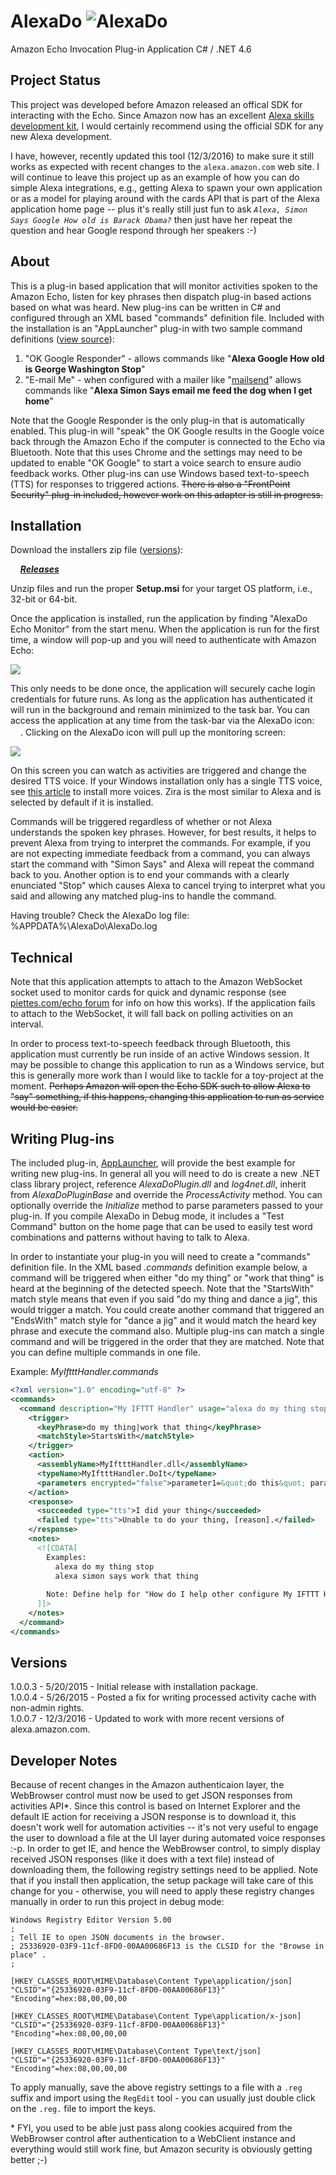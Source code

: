 # AlexaDo ![AlexaDo](https://raw.github.com/ritchiecarroll/AlexaDo/master/images/logo.png)
Amazon Echo Invocation Plug-in Application
C# / .NET 4.6

## Project Status

This project was developed before Amazon released an offical SDK for interacting with the Echo. Since Amazon now has an excellent [Alexa skills development kit](https://developer.amazon.com/alexa-skills-kit), I would certainly recommend using the official SDK for any new Alexa development.

I have, however, recently updated this tool (12/3/2016) to make sure it still works as expected with recent changes to the `alexa.amazon.com` web site. I will continue to leave this project up as an example of how you can do simple Alexa integrations, e.g., getting Alexa to spawn your own application or as a model for playing around with the cards API that is part of the Alexa application home page -- plus it's really still just fun to ask _`Alexa, Simon Says Google How old is Barack Obama?`_ then just have her repeat the question and hear Google respond through her speakers :-)

## About

This is a plug-in based application that will monitor activities spoken to the Amazon Echo, listen for key phrases then dispatch plug-in based actions based on what was heard. New plug-ins can be written in C# and configured through an XML based "commands" definition file. Included with the installation is an "AppLauncher" plug-in with two sample command definitions ([view source](https://github.com/ritchiecarroll/AlexaDo/blob/master/src/Plugins/AppLauncher/AppLauncher.commands)):

1. "OK Google Responder" - allows commands like "__Alexa Google How old is George Washington Stop__"
2. "E-mail Me" - when configured with a mailer like "[mailsend](http://github.com/muquit/mailsend)" allows commands like "__Alexa Simon Says email me feed the dog when I get home__"

Note that the Google Responder is the only plug-in that is automatically enabled. This plug-in will "speak" the OK Google results in the Google voice back through the Amazon Echo if the computer is connected to the Echo via Bluetooth. Note that this uses Chrome and the settings may need to be updated to enable "OK Google" to start a voice search to ensure audio feedback works.  Other plug-ins can use Windows based text-to-speech (TTS) for responses to triggered actions. ~~There is also a "FrontPoint Security" plug-in included, however work on this adapter is still in progress.~~

## Installation

Download the installers zip file (<a href="#versions">versions</a>):

&nbsp;&nbsp;&nbsp; **_[Releases](https://github.com/ritchiecarroll/AlexaDo/releases)_**

Unzip files and run the proper __Setup.msi__ for your target OS platform, i.e., 32-bit or 64-bit.

Once the application is installed, run the application by finding "AlexaDo Echo Monitor" from the start menu. When the application is run for the first time, a window will pop-up and you will need to authenticate with Amazon Echo:

<img src="https://raw.github.com/ritchiecarroll/AlexaDo/master/images/login.png" >

This only needs to be done once, the application will securely cache login credentials for future runs. As long as the application has authenticated it will run in the background and remain minimized to the task bar. You can access the application at any time from the task-bar via the AlexaDo icon: <img src="https://raw.github.com/ritchiecarroll/AlexaDo/master/images/logo.png" height="16" width="16" >. Clicking on the AlexaDo icon will pull up the monitoring screen:

<img src="https://raw.github.com/ritchiecarroll/AlexaDo/master/images/monitor.png" >

On this screen you can watch as activities are triggered and change the desired TTS voice. If your Windows installation only has a single TTS voice, see [this article](https://forums.robertsspaceindustries.com/discussion/147385/voice-attack-getting-free-alternate-tts-voices-working-with-win7-8-64bit) to install more voices. Zira is the most similar to Alexa and is selected by default if it is installed.

Commands will be triggered regardless of whether or not Alexa understands the spoken key phrases. However, for best results, it helps to prevent Alexa from trying to interpret the commands. For example, if you are not expecting immediate feedback from a command, you can always start the command with "Simon Says" and Alexa will repeat the command back to you. Another option is to end your commands with a clearly enunciated "Stop" which causes Alexa to cancel trying to interpret what you said and allowing any matched plug-ins to handle the command.

Having trouble? Check the AlexaDo log file: %APPDATA%\AlexaDo\AlexaDo.log

## Technical

Note that this application attempts to attach to the Amazon WebSocket socket used to monitor cards for quick and dynamic response (see [piettes.com/echo forum](http://www.piettes.com/echo/viewtopic.php?f=3&t=10) for info on how this works). If the application fails to attach to the WebSocket, it will fall back on polling activities on an interval.

In order to process text-to-speech feedback through Bluetooth, this application must currently be run inside of an active Windows session. It may be possible to change this application to run as a Windows service, but this is generally more work than I would like to tackle for a toy-project at the moment. ~~Perhaps Amazon will open the Echo SDK such to allow Alexa to "say" something, if this happens, changing this application to run as service would be easier.~~ 

## Writing Plug-ins

The included plug-in, [AppLauncher](https://github.com/ritchiecarroll/AlexaDo/blob/master/src/Plugins/AppLauncher/Execute.cs), will provide the best example for writing new plug-ins. In general all you will need to do is create a new .NET class library project, reference _AlexaDoPlugin.dll_ and _log4net.dll_, inherit from _AlexaDoPluginBase_ and override the _ProcessActivity_ method. You can optionally override the _Initialize_ method to parse parameters passed to your plug-in. If you compile AlexaDo in Debug mode, it includes a "Test Command" button on the home page that can be used to easily test word combinations and patterns without having to talk to Alexa.

In order to instantiate your plug-in you will need to create a "commands" definition file. In the XML based _.commands_ definition example below, a command will be triggered when either "do my thing" or "work that thing" is heard at the beginning of the detected speech. Note that the "StartsWith" match style means that even if you said "do my thing and dance a jig", this would trigger a match. You could create another command that triggered an "EndsWith" match style for "dance a jig" and it would match the heard key phrase and execute the command also. Multiple plug-ins can match a single command and will be triggered in the order that they are matched. Note that you can define multiple commands in one file.

Example: _MyIftttHandler.commands_
```xml
<?xml version="1.0" encoding="utf-8" ?>
<commands>
  <command description="My IFTTT Handler" usage="alexa do my thing stop" enabled="true">
    <trigger>
      <keyPhrase>do my thing|work that thing</keyPhrase>
      <matchStyle>StartsWith</matchStyle>
    </trigger>
    <action>
      <assemblyName>MyIftttHandler.dll</assemblyName>
      <typeName>MyIftttHandler.DoIt</typeName>
      <parameters encrypted="false">parameter1=&quot;do this&quot; parameter2=&quot;set that&quot;</parameters>
    </action>
    <response>
      <succeeded type="tts">I did your thing</succeeded>
      <failed type="tts">Unable to do your thing, [reason].</failed>
    </response>
    <notes>
      <![CDATA[
        Examples:
          alexa do my thing stop
          alexa simon says work that thing
          
        Note: Define help for "How do I help other configure My IFTTT Handler to do your own thing?"
      ]]>
    </notes>
  </command>
</commands>
```
<a name="versions" id="versions"></a>
## Versions
1.0.0.3 - 5/20/2015 - Initial release with installation package.<br>
1.0.0.4 - 5/26/2015 - Posted a fix for writing processed activity cache with non-admin rights.<br>
1.0.0.7 - 12/3/2016 - Updated to work with more recent versions of alexa.amazon.com.

## Developer Notes

Because of recent changes in the Amazon authenticaion layer, the WebBrowser control must now be used to get JSON responses from activities API\*. Since this control is based on Internet Explorer and the default IE action for receiving a JSON response is to download it, this doesn't work well for automation activities -- it's not very useful to engage the user to download a file at the UI layer during automated voice responses :-p. In order to get IE, and hence the WebBrowser control, to simply display received JSON responses (like it does with a text file) instead of downloading them, the following registry settings need to be applied. Note that if you install then application, the setup package will take care of this change for you - otherwise, you will need to apply these registry changes manually in order to run this project in debug mode:
```
Windows Registry Editor Version 5.00
;
; Tell IE to open JSON documents in the browser.  
; 25336920-03F9-11cf-8FD0-00AA00686F13 is the CLSID for the "Browse in place" .
;  

[HKEY_CLASSES_ROOT\MIME\Database\Content Type\application/json]
"CLSID"="{25336920-03F9-11cf-8FD0-00AA00686F13}"
"Encoding"=hex:08,00,00,00

[HKEY_CLASSES_ROOT\MIME\Database\Content Type\application/x-json]
"CLSID"="{25336920-03F9-11cf-8FD0-00AA00686F13}"
"Encoding"=hex:08,00,00,00

[HKEY_CLASSES_ROOT\MIME\Database\Content Type\text/json]
"CLSID"="{25336920-03F9-11cf-8FD0-00AA00686F13}"
"Encoding"=hex:08,00,00,00
```
To apply manually, save the above registry settings to a file with a `.reg` suffix and import using the `RegEdit` tool - you can usually just double click on the `.reg.` file to import the keys.

\* FYI, you used to be able just pass along cookies acquired from the WebBrowser control after authentication to a WebClient instance and everything would still work fine, but Amazon security is obviously getting better ;-)
